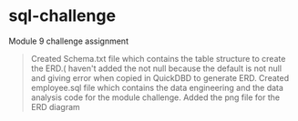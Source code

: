 # sql-challenge
Module 9 challenge assignment

> Created Schema.txt file which contains the table structure to create the ERD.( haven't added the not null because the default is not null and giving error when copied in QuickDBD to generate ERD.
> Created employee.sql file which contains the data engineering and the data analysis code for the module challenge.
> Added the png file for the ERD diagram
